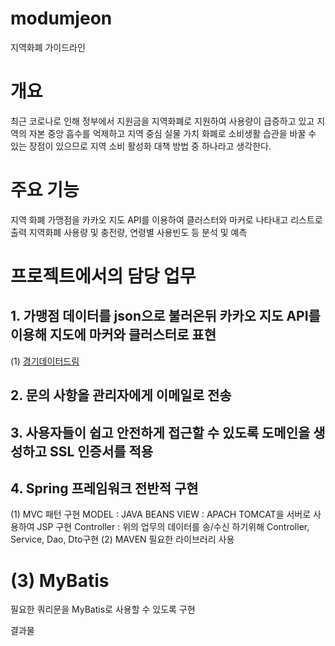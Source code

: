 # modumjeon
지역화폐 가이드라인

# 개요
최근 코로나로 인해 정부에서 지원금을 지역화폐로 지원하여 사용량이 급증하고 있고 지역의 자본 중앙 흡수를 억제하고 지역 중심 실물 가치 화폐로 소비생활 습관을 바꿀 수 있는 장점이 있으므로 지역 소비 활성화 대책 방법 중 하나라고 생각한다.

# 주요 기능
지역 화폐 가맹점을 카카오 지도 API를 이용하여 클러스터와 마커로 나타내고 리스트로 출력
지역화폐 사용량 및 충전량, 연령별 사용빈도 등 분석 및 예측

# 프로젝트에서의 담당 업무
## 1. 가맹점 데이터를 json으로 불러온뒤 카카오 지도 API를 이용해 지도에 마커와 클러스터로 표현
(1) [경기데이터드림](https://data.gg.go.kr/portal/data/village/selectServicePage.do?infId=3NPA52LBMO36CQEQ1GMY28894927&infSeq=1&sigunFlag=41270)
## 2. 문의 사항을 관리자에게 이메일로 전송
## 3. 사용자들이 쉽고 안전하게 접근할 수 있도록 도메인을 생성하고 SSL 인증서를 적용

## 4. Spring 프레임워크 전반적 구현
(1) MVC 패턴 구현
MODEL : JAVA BEANS
VIEW : APACH TOMCAT을 서버로 사용하여 JSP 구현
Controller : 위의 업무의 데이터를 송/수신 하기위해 Controller, Service, Dao, Dto구현
(2) MAVEN
필요한 라이브러리 사용

# (3) MyBatis
필요한 쿼리문을 MyBatis로 사용할 수 있도록 구현

결과물
